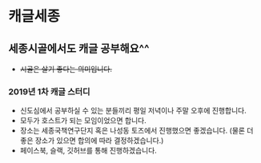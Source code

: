 # 캐글세종
## 세종시골에서도 캐글 공부해요^^
- ~~시골은 살기 좋다는 의미입니다.~~
### 2019년 1차 캐글 스터디
- 신도심에서 공부하실 수 있는 분들끼리 평일 저녁이나 주말 오후에 진행합니다.
- 모두가 호스트가 되는 모임이었으면 합니다.
- 장소는 세종국책연구단지 혹은 나성동 토즈에서 진행했으면 좋겠습니다.
  (물론 더 좋은 장소가 있으면 합의에 따라 결정하겠습니다.)
- 페이스북, 슬랙, 깃허브를 통해 진행하겠습니다.
